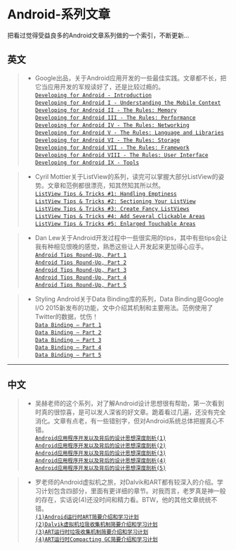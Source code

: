 # Android-系列文章

把看过觉得受益良多的Android文章系列做的一个索引，不断更新...

## 英文
>* Google出品，关于Android应用开发的一些最佳实践。文章都不长，把它当应用开发的军规读好了，还是比较过瘾的。  
[`Developing for Android - Introduction`](https://medium.com/google-developers/developing-for-android-introduction-5345b451567c#.cuwu09rc7)  
[`Developing for Android I - Understanding the Mobile Context`](https://medium.com/google-developers/developing-for-android-i-understanding-the-mobile-context-fd2351b131f8#.mipv6qs0j)  
[`Developing for Android II -
The Rules: Memory`](https://medium.com/google-developers/developing-for-android-ii-bb9a51f8c8b9#.umr8p62m0)  
[`Developing for Android III -
The Rules: Performance`](https://medium.com/google-developers/developing-for-android-iii-2efc140167fd#.z54g9fzb8)  
[`Developing for Android IV -
The Rules: Networking`](https://medium.com/google-developers/developing-for-android-iv-e7dc4ce0a59#.po8muwctb)  
[`Developing for Android V -
The Rules: Language and Libraries`](https://medium.com/google-developers/developing-for-android-v-f6b8038b42f5#.5o9mjq1id)   
[`Developing for Android VI -
The Rules: Storage`](https://medium.com/google-developers/developing-for-android-vi-c0b1539f0e98#.oh74nge47)  
[`Developing for Android VII -
The Rules: Framework`](https://medium.com/google-developers/developing-for-android-vii-the-rules-framework-concerns-d0210e52eee3#.lcnnzyxij)  
[`Developing for Android VIII -
The Rules: User Interface`](https://medium.com/google-developers/developing-for-android-viii-e91ced595fac#.obru7ae77)  
[`Developing for Android IX -
Tools`](https://medium.com/google-developers/developing-for-android-ix-tools-375134af1098#.3p2zvwan4)  

>* Cyril Mottier关于ListView的系列，读完可以掌握大部分ListView的姿势。文章和范例都很漂亮，知其然知其所以然。  
[`ListView Tips & Tricks #1: Handling Emptiness`](http://www.cyrilmottier.com/2011/06/20/listview-tips-tricks-1-handle-emptiness/)  
[`ListView Tips & Tricks #2: Sectioning Your ListView`](http://www.cyrilmottier.com/2011/07/05/listview-tips-tricks-2-section-your-listview/)  
[`ListView Tips & Tricks #3: Create Fancy ListViews`](http://www.cyrilmottier.com/2011/08/08/listview-tips-tricks-3-create-fancy-listviews/)  
[`ListView Tips & Tricks #4: Add Several Clickable Areas`](http://www.cyrilmottier.com/2011/11/23/listview-tips-tricks-4-add-several-clickable-areas/)  
[`ListView Tips & Tricks #5: Enlarged Touchable Areas`](http://www.cyrilmottier.com/2012/02/16/listview-tips-tricks-5-enlarged-touchable-areas/)

>* Dan Lew关于Android开发过程中一些很实用的tips，其中有些tips会让我有种相见恨晚的感觉，熟悉这些让人开发起来更加得心应手。  
[`Android Tips Round-Up, Part 1`](http://blog.danlew.net/2014/03/30/android-tips-round-up-part-1/)  
[`Android Tips Round-Up, Part 2`](http://blog.danlew.net/2014/04/14/android-tips-round-up-part-2/)  
[`Android Tips Round-Up, Part 3`](http://blog.danlew.net/2014/04/28/android-tips-round-up-part-3/)  
[`Android Tips Round-Up, Part 4`](http://blog.danlew.net/2014/05/12/android-tips-round-up-part-4/)  
[`Android Tips Round-Up, Part 5`](http://blog.danlew.net/2014/05/28/android-tips-round-up-part-5/)  

>* Styling Android关于Data Binding库的系列，Data Binding是Google I/O 2015新发布的功能，文中介绍其机制和主要用法。范例使用了Twitter的数据，忧伤！  
[`Data Binding – Part 1`](https://blog.stylingandroid.com/data-binding-part-1)  
[`Data Binding – Part 2`](https://blog.stylingandroid.com/data-binding-part-2)  
[`Data Binding – Part 3`](https://blog.stylingandroid.com/data-binding-part-3)  
[`Data Binding – Part 4`](https://blog.stylingandroid.com/data-binding-part-4)  
[`Data Binding – Part 5`](https://blog.stylingandroid.com/data-binding-part-5)  


---  
## 中文


>* 吴赫老师的这个系列，对了解Android设计思想很有帮助，第一次看到时真的很惊喜，是可以发人深省的好文章。跪着看过几遍，还没有完全消化。文章有点老，有一些错别字，但对Android系统总体把握真心不错。  
[`Android应用程序开发以及背后的设计思想深度剖析(1)`](http://blog.csdn.net/21cnbao/article/details/7835255)    
[`Android应用程序开发以及背后的设计思想深度剖析(2)`](http://blog.csdn.net/21cnbao/article/details/7917652)    
[`Android应用程序开发以及背后的设计思想深度剖析(3)`](http://blog.csdn.net/21cnbao/article/details/7980633)    
[`Android应用程序开发以及背后的设计思想深度剖析(4)`](http://blog.csdn.net/21cnbao/article/details/8018768)    
[`Android应用程序开发以及背后的设计思想深度剖析(5)`](http://blog.csdn.net/21cnbao/article/details/8068896)    

>* 罗老师的Android虚拟机之旅，对Dalvik和ART都有较深入的介绍。学习计划包含四部分，里面有更详细的章节。对我而言，老罗真是神一般的存在，实话说(4)还没时间和精力看。BTW，他的其他文章统统不错。  
[`(1)Android运行时ART简要介绍和学习计划`](http://blog.csdn.net/luoshengyang/article/details/39256813)    
[`(2)Dalvik虚拟机垃圾收集机制简要介绍和学习计划`](http://blog.csdn.net/luoshengyang/article/details/41338251)    
[`(3)ART运行时垃圾收集机制简要介绍和学习计划`](http://blog.csdn.net/luoshengyang/article/details/42072975)    
[`(4)ART运行时Compacting GC简要介绍和学习计划`](http://blog.csdn.net/luoshengyang/article/details/44513977)    
